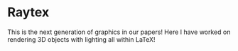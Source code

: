 # Raytex

This is the next generation of graphics in our papers! Here I have worked on rendering 3D objects with lighting all within LaTeX!

